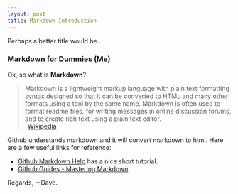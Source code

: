 ```yaml
---
layout: post
title: Markdown Introduction
---
```

Perhaps a better title would be...

### Markdown for Dummies (Me)

Ok, so what is **Markdown**?  
  >Markdown is a lightweight markup language with plain text formatting 
  syntax designed so that it can be converted to HTML and many other formats 
  using a tool by the same name. Markdown is often used to format readme files, 
  for writing messages in online discussion forums, and to create rich text 
  using a plain text editor.  
  > -[Wikipedia](https://en.wikipedia.org/wiki/Markdown)

Github understands markdown and it will convert markdown to html. Here are a few useful
links for reference:

* [Github Markdown Help](https://help.github.com/articles/basic-writing-and-formatting-syntax/) has a nice short 
tutorial.
* [Github Guides - Mastering Markdown](https://guides.github.com/features/mastering-markdown/)  

Regards,
--Dave.
